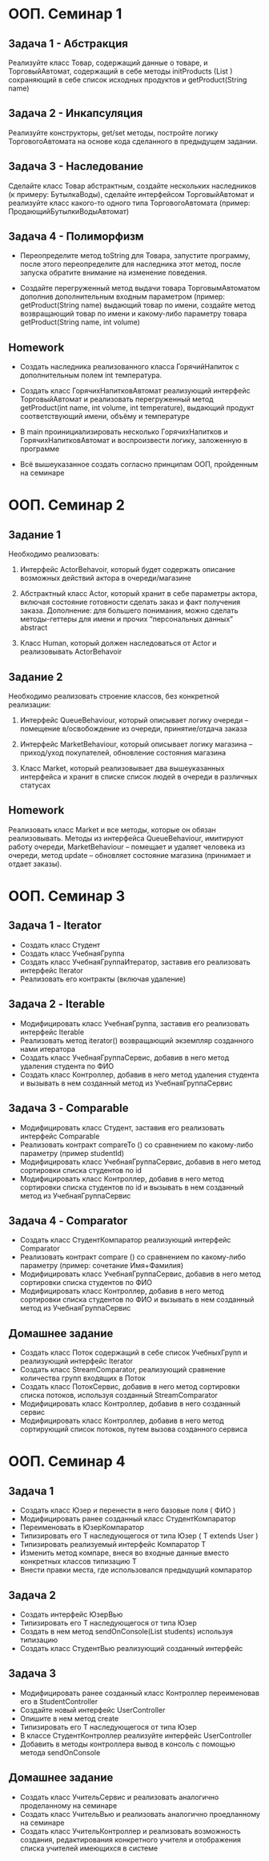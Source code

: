 # OOП. Семинар 1

## Задача 1 - Абстракция

Реализуйте класс Товар, содержащий данные о товаре, и ТорговыйАвтомат, содержащий в себе методы
initProducts (List <Product>) сохраняющий в себе список исходных продуктов и getProduct(String name)

## Задача 2 - Инкапсуляция

Реализуйте конструкторы, get/set методы, постройте логику ТорговогоАвтомата на основе кода
сделанного в предыдущем задании.

## Задача 3 - Наследование

Сделайте класс Товар абстрактным, создайте нескольких наследников (к примеру: БутылкаВоды),
сделайте интерфейсом ТорговыйАвтомат и реализуйте класс какого-то одного типа
ТорговогоАвтомата (пример: ПродающийБутылкиВодыАвтомат)

## Задача 4 - Полиморфизм

- Переопределите метод toString для Товара, запустите программу, после этого переопределите для
  наследника этот метод, после запуска обратите внимание на изменение поведения.

- Создайте перегруженный метод выдачи товара ТорговымАвтоматом дополнив дополнительным
  входным параметром (пример: getProduct(String name) выдающий товар по имени, создайте метод
  возвращающий товар по имени и какому-либо параметру товара getProduct(String name, int volume)

## Homework

- Создать наследника реализованного класса ГорячийНапиток с дополнительным полем int температура.

- Создать класс ГорячихНапитковАвтомат реализующий интерфейс ТорговыйАвтомат и реализовать перегруженный метод getProduct(int name, int volume, int temperature), выдающий продукт соответствующий имени, объёму и температуре

- В main проинициализировать несколько ГорячихНапитков и ГорячихНапитковАвтомат и воспроизвести логику, заложенную в программе

- Всё вышеуказанное создать согласно принципам ООП, пройденным на семинаре

# OOП. Семинар 2

## Задание 1

Необходимо реализовать:

1. Интерфейс ActorBehavoir, который будет содержать описание возможных действий актора в очереди/магазине

2. Абстрактный класс Actor, который хранит в себе параметры актора, включая состояние готовности сделать заказ и факт получения заказа. Дополнение: для большего понимания, можно сделать методы-геттеры для имени и прочих “персональных данных” abstract

3. Класс Human, который должен наследоваться от Actor и реализовывать ActorBehavoir

## Задание 2

Необходимо реализовать строение классов, без
конкретной реализации:

1. Интерфейс QueueBehaviour, который описывает логику очереди – помещение в/освобождение из очереди, принятие/отдача заказа

2. Интерфейс MarketBehaviour, который описывает логику магазина – приход/уход покупателей, обновление состояния магазина

3. Класс Market, который реализовывает два вышеуказанных интерфейса и хранит в списке список людей в очереди в различных статусах

## Homework

Реализовать класс Market и все методы, которые он обязан реализовывать. Методы из интерфейса QueueBehaviour, имитируют работу очереди, MarketBehaviour – помещает и удаляет человека из очереди, метод update – обновляет состояние магазина (принимает и отдает заказы).

# OOП. Семинар 3

## Задача 1 - Iterator

- Создать класс Студент
- Создать класс УчебнаяГруппа
- Создать класс УчебнаяГруппаИтератор, заставив его реализовать интерфейс Iterator
- Реализовать его контракты (включая удаление)

## Задача 2 - Iterable

- Модифицировать класс УчебнаяГруппа, заставив его реализовать интерфейс Iterable
- Реализовать метод iterator() возвращающий экземпляр созданного нами итератора
- Создать класс УчебнаяГруппаСервис, добавив в него метод удаления студента по ФИО
- Создать класс Контроллер, добавив в него метод удаления студента и вызывать в нем созданный метод из УчебнаяГруппаСервис

## Задача 3 - Comparable

- Модифицировать класс Студент, заставив его реализовать интерфейс Comparable
- Реализовать контракт compareTo () со сравнением по какому-либо параметру (пример studentId)
- Модифицировать класс УчебнаяГруппаСервис, добавив в него метод сортировки списка студентов по id
- Модифицировать класс Контроллер, добавив в него метод сортировки списка студентов по id и вызывать в нем созданный метод из УчебнаяГруппаСервис

## Задача 4 - Comparator

- Создать класс СтудентКомпаратор реализующий интерфейс Comparator
- Реализовать контракт compare () со сравнением по какому-либо параметру (пример: сочетание Имя+Фамилия)
- Модифицировать класс УчебнаяГруппаСервис, добавив в него метод сортировки списка студентов по ФИО
- Модифицировать класс Контроллер, добавив в него метод сортировки списка студентов по ФИО и вызывать в нем созданный метод из УчебнаяГруппаСервис

## Домашнее задание

- Создать класс Поток содержащий в себе список УчебныхГрупп и реализующий интерфейс Iterator
- Создать класс StreamComparator, реализующий сравнение количества групп входящих в Поток
- Создать класс ПотокСервис, добавив в него метод сортировки списка потоков, используя созданный StreamComparator
- Модифицировать класс Контроллер, добавив в него созданный сервис
- Модифицировать класс Контроллер, добавив в него метод сортирующий список потоков, путем вызова созданного сервиса

# OOП. Семинар 4

## Задача 1

- Создать класс Юзер и перенести в него базовые поля ( ФИО )
- Модифицировать ранее созданный класс СтудентКомпаратор
- Переименовать в ЮзерКомпаратор
- Типизировать его T наследующегося от типа Юзер ( T extends User )
- Типизировать реализуемый интерфейс Компаратор T
- Изменить метод компаре, внеся во входные данные вместо конкретных классов типизацию T
- Внести правки места, где использовался предыдущий компаратор

## Задача 2

- Создать интерфейс ЮзерВью
- Типизировать его T наследующегося от типа Юзер
- Создать в нем метод sendOnConsole(List<Student> students) используя типизацию
- Создать класс СтудентВью реализующий созданный интерфейс

## Задача 3

- Модифицировать ранее созданный класс Контроллер переименовав его в StudentController
- Создайте новый интерфейс UserController
- Опишите в нем метод create
- Типизировать его T наследующегося от типа Юзер
- В классе СтудентКонтроллер реализуйте интерфейс UserController
- Добавить в методы контроллера вывод в консоль с помощью метода sendOnConsole

## Домашнее задание

- Создать класс УчительСервис и реализовать аналогично проделанному на семинаре
- Создать класс УчительВью и реализовать аналогично проедланному на семинаре
- Создать класс УчительКонтроллер и реализовать возможность создания, редактирования конкретного учителя и отображения списка учителей имеющихся в системе
